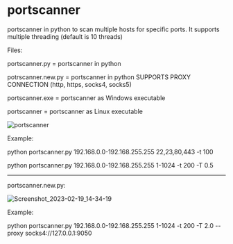 # portscanner
portscanner in python to scan multiple hosts for specific ports.
It supports multiple threading (default is 10 threads)

Files:

portscanner.py = portscanner in python

potrscanner.new.py = portscanner in python SUPPORTS PROXY CONNECTION (http, https, socks4, socks5)

portscanner.exe = portscanner as Windows executable

portscanner = portscanner as Linux executable

![portscanner](https://user-images.githubusercontent.com/121404035/219865746-b3d634e7-47f5-4e8f-a490-244c69cb460c.png)


Example:

python portscanner.py 192.168.0.0-192.168.255.255 22,23,80,443 -t 100

python portscanner.py 192.168.0.0-192.168.255.255 1-1024 -t 200 -T 0.5

--------------------------------------------------------------------------------

portscanner.new.py:

![Screenshot_2023-02-19_14-34-19](https://user-images.githubusercontent.com/121404035/219952199-5bea0213-da70-4d96-9f86-30455eb4eb27.png)

Example:

python portscanner.py 192.168.0.0-192.168.255.255 1-1024 -t 200 -T 2.0 --proxy socks4://127.0.0.1:9050
